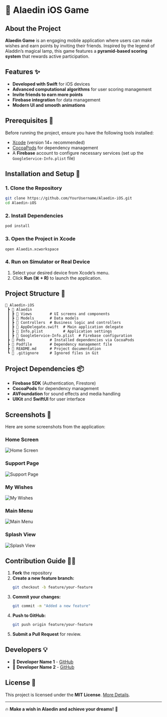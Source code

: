 # 🎩 Alaedin iOS Game

## About the Project
**Alaedin Game** is an engaging mobile application where users can make wishes and earn points by inviting their friends. Inspired by the legend of Aladdin’s magical lamp, this game features a **pyramid-based scoring system** that rewards active participation.

## Features ✨
- **Developed with Swift** for iOS devices
- **Advanced computational algorithms** for user scoring management
- **Invite friends to earn more points**
- **Firebase integration** for data management
- **Modern UI and smooth animations**

## Prerequisites 📌
Before running the project, ensure you have the following tools installed:
- [Xcode](https://developer.apple.com/xcode/) (version 14+ recommended)
- [CocoaPods](https://cocoapods.org/) for dependency management
- A **Firebase** account to configure necessary services (set up the `GoogleService-Info.plist` file)

## Installation and Setup 🚀
### 1. Clone the Repository
```sh
git clone https://github.com/YourUsername/Alaedin-iOS.git
cd Alaedin-iOS
```

### 2. Install Dependencies
```sh
pod install
```

### 3. Open the Project in Xcode
```sh
open Alaedin.xcworkspace
```

### 4. Run on Simulator or Real Device
1. Select your desired device from Xcode’s menu.
2. Click **Run (⌘ + R)** to launch the application.

## Project Structure 📂
```
📂 Alaedin-iOS
 ┣ 📂 Alaedin
 ┃ ┣ 📂 Views        # UI screens and components
 ┃ ┣ 📂 Models       # Data models
 ┃ ┣ 📂 Controllers  # Business logic and controllers
 ┃ ┣ 📄 AppDelegate.swift  # Main application delegate
 ┃ ┣ 📄 Info.plist         # Application settings
 ┃ ┣ 📄 GoogleService-Info.plist  # Firebase configuration
 ┣ 📂 Pods           # Installed dependencies via CocoaPods
 ┣ 📄 Podfile        # Dependency management file
 ┣ 📄 README.md      # Project documentation
 ┗ 📄 .gitignore     # Ignored files in Git
```

## Project Dependencies 📦
- **Firebase SDK** (Authentication, Firestore)
- **CocoaPods** for dependency management
- **AVFoundation** for sound effects and media handling
- **UIKit** and **SwiftUI** for user interface

## Screenshots 📸
Here are some screenshots from the application:

### Home Screen
![Home Screen](./images/E2F109FC-F508-4CE6-BCC3-83F75E69954E.jpeg)

### Support Page
![Support Page](./images/AB42CE67-2E76-4164-9920-512AB15A39DA.jpeg)

### My Wishes
![My Wishes](./images/1DC580E9-35E4-40B7-920E-6B875584BF33.jpeg)

### Main Menu
![Main Menu](./images/B85862E8-147A-4A9C-9474-F1B5D7FDD34A.jpeg)

### Splash View
![Splash View](./images/2842297D-D568-4907-92BB-28E59F85356C.jpeg)

## Contribution Guide 👨‍💻
1. **Fork** the repository  
2. **Create a new feature branch:**  
   ```sh
   git checkout -b feature/your-feature
   ```
3. **Commit your changes:**  
   ```sh
   git commit -m "Added a new feature"
   ```
4. **Push to GitHub:**  
   ```sh
   git push origin feature/your-feature
   ```
5. **Submit a Pull Request** for review.

## Developers 💡
- 👤 **Developer Name 1** - [GitHub](https://github.com/yourprofile)
- 👤 **Developer Name 2** - [GitHub](https://github.com/yourprofile)

## License 📜
This project is licensed under the **MIT License**. [More Details](LICENSE).

---
🔥 **Make a wish in Alaedin and achieve your dreams!** 🌟
